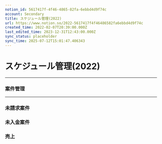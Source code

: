 ```yaml
---
notion_id: 5617417f-4f46-4865-82fa-6ebbd4d9f74c
account: Secondary
title: スケジュール管理(2022)
url: https://www.notion.so/2022-5617417f4f46486582fa6ebbd4d9f74c
created_time: 2022-02-07T20:39:00.000Z
last_edited_time: 2023-12-31T12:43:00.000Z
sync_status: placeholder
sync_time: 2025-07-12T15:01:47.406343
---
```

# スケジュール管理(2022)

---
### 案件管理
---
### 未請求案件
### 未入金案件
### 売上